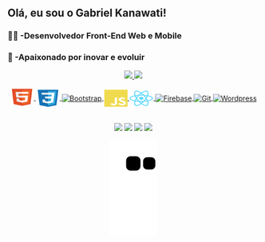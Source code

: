 ## Olá, eu sou o Gabriel Kanawati!

### 👨‍💻 -Desenvolvedor Front-End Web e Mobile

### 🚀 -Apaixonado por inovar e evoluir

<div align="center">
  <a href="https://github.com/gkanawati" target="_blank">
  <img height="180em" src="https://github-readme-stats.vercel.app/api?username=gkanawati&show_icons=true&theme=dracula&include_all_commits=true&count_private=true"/>
  <img height="180em" src="https://github-readme-stats.vercel.app/api/top-langs/?username=gkanawati&layout=compact&langs_count=7&theme=dracula"/>

<div style="display: inline_block"><br>
  <img align="center" style="margin-bottom: 5px" alt="HTML" height="35" width="48" src="https://raw.githubusercontent.com/devicons/devicon/master/icons/html5/html5-original.svg">
  <img align="center" alt="CSS" height="35" width="48" src="https://raw.githubusercontent.com/devicons/devicon/master/icons/css3/css3-original.svg">
  <img align="center" alt="Bootstrap" height="35" width="48" src="https://cdn.jsdelivr.net/gh/devicons/devicon/icons/bootstrap/bootstrap-plain-wordmark.svg">
  <img align="center" alt="Javascript" height="35" width="48" src="https://raw.githubusercontent.com/devicons/devicon/master/icons/javascript/javascript-plain.svg">
  <img align="center" alt="React" height="35" width="48" src="https://raw.githubusercontent.com/devicons/devicon/master/icons/react/react-original.svg">
  <img align="center" alt="Firebase" height="35" width="48" src="https://cdn.jsdelivr.net/gh/devicons/devicon/icons/firebase/firebase-plain.svg">
  <img align="center" alt="Git" height="35" width="48" src="https://cdn.jsdelivr.net/gh/devicons/devicon/icons/git/git-original.svg">
  <img align="center" alt="Wordpress" height="35" width="48" src="https://cdn.jsdelivr.net/gh/devicons/devicon/icons/wordpress/wordpress-plain.svg">
  <br>
</div>
  
  ##
 
<div></div>
  <a href="https://instagram.com/gkanawati_" target="_blank"><img src="https://img.shields.io/badge/-Instagram-%23E4405F?style=for-the-badge&logo=instagram&logoColor=white" target="_blank"></a>
  <a href = "mailto:gabrielkanawati130@gmail.com"><img src="https://img.shields.io/badge/-Gmail-%23333?style=for-the-badge&logo=gmail&logoColor=white" target="_blank"></a>
  <a href="https://www.linkedin.com/in/gabrielkanawati/" target="_blank"><img src="https://img.shields.io/badge/-LinkedIn-%230077B5?style=for-the-badge&logo=linkedin&logoColor=white" target="_blank"></a> 
  <a href="https://wa.me/5519993336800" target="_blank"><img src="https://img.shields.io/badge/WhatsApp-25D366?style=for-the-badge&logo=whatsapp&logoColor=white" target="_blank"></a>

![Snake animation](https://github.com/gkanawati/gkanawati/blob/output/github-contribution-grid-snake.svg)

</div>
